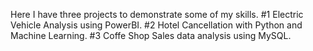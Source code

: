 Here I have three projects to demonstrate some of my skills.
#1 Electric Vehicle Analysis using PowerBI.
#2 Hotel Cancellation with Python and Machine Learning.
#3 Coffe Shop Sales data analysis using MySQL.



